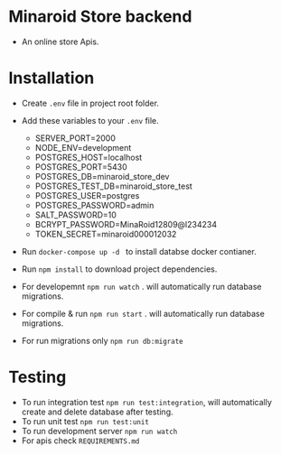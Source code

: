 Minaroid Store backend
===========================

- An online store Apis.

Installation 
===========================
- Create ````.env```` file in project root folder.
- Add these variables to your ````.env```` file.
  - SERVER_PORT=2000
  - NODE_ENV=development
  - POSTGRES_HOST=localhost
  - POSTGRES_PORT=5430
  - POSTGRES_DB=minaroid_store_dev
  - POSTGRES_TEST_DB=minaroid_store_test
  - POSTGRES_USER=postgres
  - POSTGRES_PASSWORD=admin
  - SALT_PASSWORD=10
  - BCRYPT_PASSWORD=MinaRoid12809@l234234
  - TOKEN_SECRET=minaroid000012032

- Run ````docker-compose up -d ```` to install databse docker contianer. 
- Run ````npm install```` to download project dependencies. 
- For developemnt ````npm run watch```` . will automatically run database migrations.
- For compile & run  ````npm run start```` .  will automatically run database migrations.
- For run migrations  only  ````npm run db:migrate```` 

Testing
===========================
- To run integration test ````npm run test:integration````, will automatically create and delete database after testing.
- To run unit test ````npm run test:unit````
- To run development server ````npm run watch````
- For apis check ````REQUIREMENTS.md````

